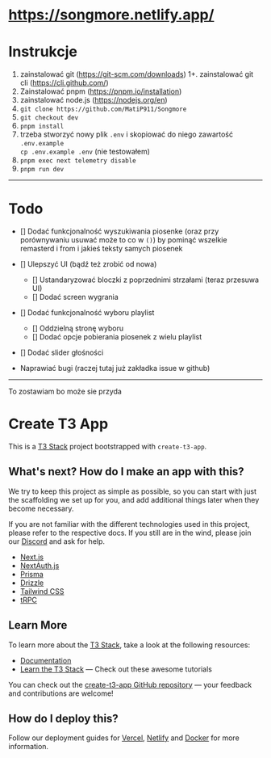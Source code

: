 # https://songmore.netlify.app/

# Instrukcje

1. zainstalować git (https://git-scm.com/downloads)
    1+. zainstalować git cli (https://cli.github.com/)
2. Zainstalować pnpm (https://pnpm.io/installation)
3. zainstalować node.js (https://nodejs.org/en)
4. `git clone https://github.com/MatiP911/Songmore`
5. `git checkout dev`
6. `pnpm install`
7. trzeba stworzyć nowy plik `.env` i skopiować do niego zawartość `.env.example`   
`cp .env.example .env` (nie testowałem)
8. `pnpm exec next telemetry disable`
9. `pnpm run dev`

---

# Todo

- [] Dodać funkcjonalność wyszukiwania piosenke (oraz przy porównywaniu usuwać może to co w `()`) by pominąć wszelkie remasterd i from i jakieś teksty samych piosenek
- [] Ulepszyć UI (bądź też zrobić od nowa)
   - [] Ustandaryzować bloczki z poprzednimi strzałami (teraz przesuwa UI)
   - [] Dodać screen wygrania
- [] Dodać funkcjonalność wyboru playlist
   - [] Oddzielną stronę wyboru
   - [] Dodać opcje pobierania piosenek z wielu playlist
- [] Dodać slider głośności

- Naprawiać bugi (raczej tutaj już zakładka issue w github)

---

To zostawiam bo może sie przyda

# Create T3 App

This is a [T3 Stack](https://create.t3.gg/) project bootstrapped with `create-t3-app`.

## What's next? How do I make an app with this?

We try to keep this project as simple as possible, so you can start with just the scaffolding we set up for you, and add additional things later when they become necessary.

If you are not familiar with the different technologies used in this project, please refer to the respective docs. If you still are in the wind, please join our [Discord](https://t3.gg/discord) and ask for help.

- [Next.js](https://nextjs.org)
- [NextAuth.js](https://next-auth.js.org)
- [Prisma](https://prisma.io)
- [Drizzle](https://orm.drizzle.team)
- [Tailwind CSS](https://tailwindcss.com)
- [tRPC](https://trpc.io)

## Learn More

To learn more about the [T3 Stack](https://create.t3.gg/), take a look at the following resources:

- [Documentation](https://create.t3.gg/)
- [Learn the T3 Stack](https://create.t3.gg/en/faq#what-learning-resources-are-currently-available) — Check out these awesome tutorials

You can check out the [create-t3-app GitHub repository](https://github.com/t3-oss/create-t3-app) — your feedback and contributions are welcome!

## How do I deploy this?

Follow our deployment guides for [Vercel](https://create.t3.gg/en/deployment/vercel), [Netlify](https://create.t3.gg/en/deployment/netlify) and [Docker](https://create.t3.gg/en/deployment/docker) for more information.
